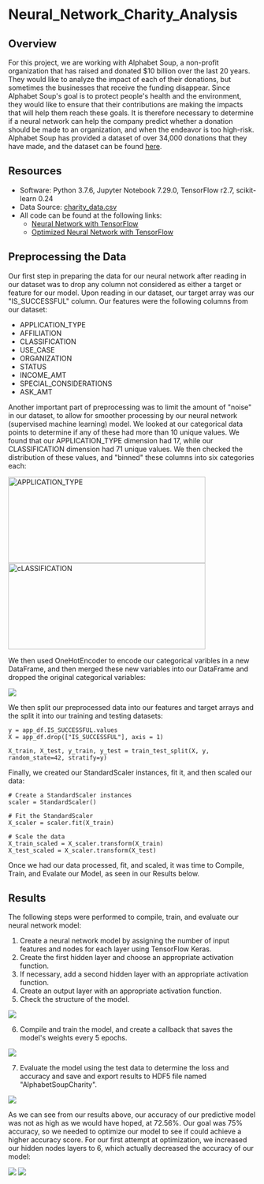 # Neural_Network_Charity_Analysis

## Overview

For this project, we are working with Alphabet Soup, a non-profit organization that has raised and donated $10 billion over the last 20 years. They would like to analyze the impact of each of their donations, but sometimes the businesses that receive the funding disappear. Since Alphabet Soup's goal is to protect people's health and the environment, they would like to ensure that their contributions are making the impacts that will help them reach these goals. It is therefore necessary to determine if a neural network can help the company predict whether a donation should be made to an organization, and when the endeavor is too high-risk. Alphabet Soup has provided a dataset of over 34,000 donations that they have made, and the dataset can be found [here](https://github.com/crtallent/Neural_Network_Charity_Analysis/blob/main/Resources/charity_data.csv).

## Resources

* Software: Python 3.7.6, Jupyter Notebook 7.29.0, TensorFlow r2.7, scikit-learn 0.24
* Data Source: [charity_data.csv](https://github.com/crtallent/Neural_Network_Charity_Analysis/blob/main/Resources/charity_data.csv)
* All code can be found at the following links: 
  * [Neural Network with TensorFlow](https://github.com/crtallent/Neural_Network_Charity_Analysis/blob/main/AlphabetSoupCharity.ipynb) 
  * [Optimized Neural Network with TensorFlow](https://github.com/crtallent/Neural_Network_Charity_Analysis/blob/main/AlphabetSoupCharity_Optimization_Final.ipynb)

## Preprocessing the Data

Our first step in preparing the data for our neural network after reading in our dataset was to drop any column not considered as either a target or feature for our model. Upon reading in our dataset, our target array was our "IS_SUCCESSFUL" column. Our features were the following columns from our dataset:

* APPLICATION_TYPE
* AFFILIATION
* CLASSIFICATION
* USE_CASE
* ORGANIZATION
* STATUS
* INCOME_AMT
* SPECIAL_CONSIDERATIONS
* ASK_AMT

Another important part of preprocessing was to limit the amount of "noise" in our dataset, to allow for smoother processing by our neural network (supervised machine learning) model. We looked at our categorical data points to determine if any of these had more than 10 unique values. We found that our APPLICATION_TYPE dimension had 17, while our CLASSIFICATION dimension had 71 unique values. We then checked the distribution of these values, and "binned" these columns into six categories each:

<p float="left">
  <img src="https://github.com/crtallent/Neural_Network_Charity_Analysis/blob/main/Resources/Images/APP.png" title="APPLICATION_TYPE" width="400" height="175" />
  <img src="https://github.com/crtallent/Neural_Network_Charity_Analysis/blob/main/Resources/Images/CLASS.png" title="cLASSIFICATION" width="400" height="175" />
</p> 

We then used OneHotEncoder to encode our categorical varibles in a new DataFrame, and then merged these new variables into our DataFrame and dropped the original categorical variables:

<img src="https://github.com/crtallent/Neural_Network_Charity_Analysis/blob/main/Resources/Images/merged%20df.png" />

We then split our preprocessed data into our features and target arrays and the split it into our training and testing datasets:

~~~
y = app_df.IS_SUCCESSFUL.values
X = app_df.drop(["IS_SUCCESSFUL"], axis = 1)

X_train, X_test, y_train, y_test = train_test_split(X, y, random_state=42, stratify=y)

~~~

Finally, we created our StandardScaler instances, fit it, and then scaled our data:

~~~
# Create a StandardScaler instances
scaler = StandardScaler()

# Fit the StandardScaler
X_scaler = scaler.fit(X_train)

# Scale the data
X_train_scaled = X_scaler.transform(X_train)
X_test_scaled = X_scaler.transform(X_test)
~~~

Once we had our data processed, fit, and scaled, it was time to Compile, Train, and Evalate our Model, as seen in our Results below.

## Results

The following steps were performed to compile, train, and evaluate our neural network model:

1. Create a neural network model by assigning the number of input features and nodes for each layer using TensorFlow Keras.
2. Create the first hidden layer and choose an appropriate activation function.
3. If necessary, add a second hidden layer with an appropriate activation function.
4. Create an output layer with an appropriate activation function.
5. Check the structure of the model.

<img src="https://github.com/crtallent/Neural_Network_Charity_Analysis/blob/main/Resources/Images/Training.png" />

6. Compile and train the model, and create a callback that saves the model's weights every 5 epochs.

<img src="https://github.com/crtallent/Neural_Network_Charity_Analysis/blob/main/Resources/Images/Callback.png" />

7. Evaluate the model using the test data to determine the loss and accuracy and save and export results to HDF5 file named "AlphabetSoupCharity".

<img src="https://github.com/crtallent/Neural_Network_Charity_Analysis/blob/main/Resources/Images/Evaluate.png" />

As we can see from our results above, our accuracy of our predictive model was not as high as we would have hoped, at 72.56%. Our goal was 75% accuracy, so we needed to optimize our model to see if could achieve a higher accuracy score. For our first attempt at optimization, we increased our hidden nodes layers to 6, which actually decreased the accuracy of our model:

<img src="https://github.com/crtallent/Neural_Network_Charity_Analysis/blob/main/Resources/Images/Attempt%201.png" />

<img src="https://github.com/crtallent/Neural_Network_Charity_Analysis/blob/main/Resources/Images/Result%201.png" />







